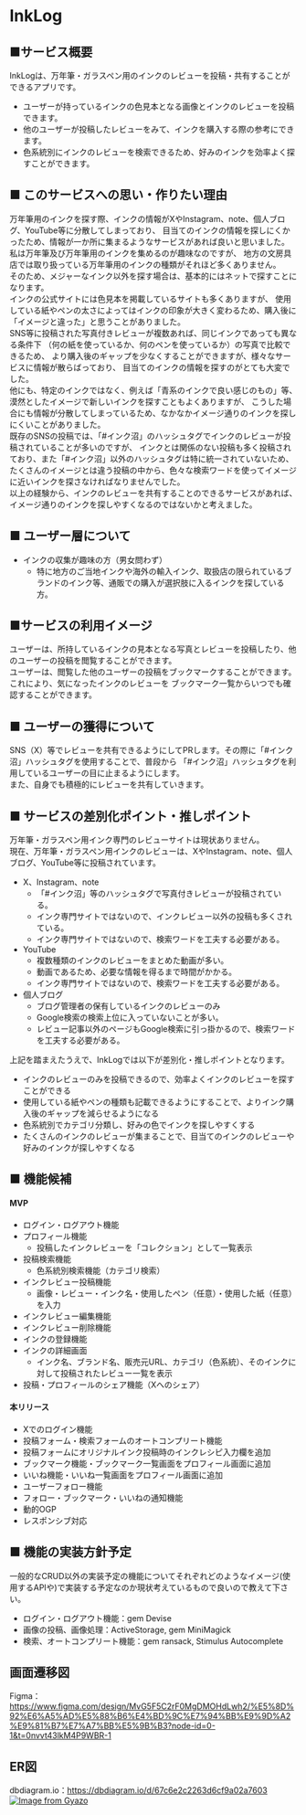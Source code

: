 # InkLog

## ■サービス概要  
InkLogは、万年筆・ガラスペン用のインクのレビューを投稿・共有することができるアプリです。  
- ユーザーが持っているインクの色見本となる画像とインクのレビューを投稿できます。
- 他のユーザーが投稿したレビューをみて、インクを購入する際の参考にできます。
- 色系統別にインクのレビューを検索できるため、好みのインクを効率よく探すことができます。

## ■ このサービスへの思い・作りたい理由  
万年筆用のインクを探す際、インクの情報がXやInstagram、note、個人ブログ、YouTube等に分散してしまっており、
目当てのインクの情報を探しにくかったため、情報が一か所に集まるようなサービスがあれば良いと思いました。  
私は万年筆及び万年筆用のインクを集めるのが趣味なのですが、
地方の文房具店では取り扱っている万年筆用のインクの種類がそれほど多くありません。  
そのため、メジャーなインク以外を探す場合は、基本的にはネットで探すことになります。  
インクの公式サイトには色見本を掲載しているサイトも多くありますが、
使用している紙やペンの太さによってはインクの印象が大きく変わるため、購入後に「イメージと違った」と思うことがありました。  
SNS等に投稿された写真付きレビューが複数あれば、同じインクであっても異なる条件下
（何の紙を使っているか、何のペンを使っているか）の写真で比較できるため、
より購入後のギャップを少なくすることができますが、様々なサービスに情報が散らばっており、
目当てのインクの情報を探すのがとても大変でした。  
他にも、特定のインクではなく、例えば「青系のインクで良い感じのもの」等、漠然としたイメージで新しいインクを探すこともよくありますが、
こうした場合にも情報が分散してしまっているため、なかなかイメージ通りのインクを探しにくいことがありました。  
既存のSNSの投稿では、「#インク沼」のハッシュタグでインクのレビューが投稿されていることが多いのですが、
インクとは関係のない投稿も多く投稿されており、また「#インク沼」以外のハッシュタグは特に統一されていないため、
たくさんのイメージとは違う投稿の中から、色々な検索ワードを使ってイメージに近いインクを探さなければなりませんでした。  
以上の経験から、インクのレビューを共有することのできるサービスがあれば、イメージ通りのインクを探しやすくなるのではないかと考えました。

## ■ ユーザー層について  
- インクの収集が趣味の方（男女問わず）
  - 特に地方のご当地インクや海外の輸入インク、取扱店の限られているブランドのインク等、通販での購入が選択肢に入るインクを探している方。

## ■サービスの利用イメージ  
ユーザーは、所持しているインクの見本となる写真とレビューを投稿したり、他のユーザーの投稿を閲覧することができます。  
ユーザーは、閲覧した他のユーザーの投稿をブックマークすることができます。これにより、気になったインクのレビューを
ブックマーク一覧からいつでも確認することができます。  

## ■ ユーザーの獲得について  
SNS（X）等でレビューを共有できるようにしてPRします。その際に「#インク沼」ハッシュタグを使用することで、普段から
「#インク沼」ハッシュタグを利用しているユーザーの目に止まるようにします。  
また、自身でも積極的にレビューを共有していきます。

## ■ サービスの差別化ポイント・推しポイント  
万年筆・ガラスペン用インク専門のレビューサイトは現状ありません。  
現在、万年筆・ガラスペン用インクのレビューは、XやInstagram、note、個人ブログ、YouTube等に投稿されています。
- X、Instagram、note
  - 「#インク沼」等のハッシュタグで写真付きレビューが投稿されている。
  - インク専門サイトではないので、インクレビュー以外の投稿も多くされている。
  - インク専門サイトではないので、検索ワードを工夫する必要がある。
- YouTube
  - 複数種類のインクのレビューをまとめた動画が多い。
  - 動画であるため、必要な情報を得るまで時間がかかる。
  - インク専門サイトではないので、検索ワードを工夫する必要がある。
- 個人ブログ
  - ブログ管理者の保有しているインクのレビューのみ
  - Google検索の検索上位に入っていないことが多い。
  - レビュー記事以外のページもGoogle検索に引っ掛かるので、検索ワードを工夫する必要がある。

上記を踏まえたうえで、InkLogでは以下が差別化・推しポイントとなります。
- インクのレビューのみを投稿できるので、効率よくインクのレビューを探すことができる
- 使用している紙やペンの種類も記載できるようにすることで、よりインク購入後のギャップを減らせるようになる
- 色系統別でカテゴリ分類し、好みの色でインクを探しやすくする
- たくさんのインクのレビューが集まることで、目当てのインクのレビューや好みのインクが探しやすくなる

## ■ 機能候補  

#### MVP
- ログイン・ログアウト機能
- プロフィール機能
  - 投稿したインクレビューを「コレクション」として一覧表示
- 投稿検索機能
  - 色系統別検索機能（カテゴリ検索）
- インクレビュー投稿機能
  - 画像・レビュー・インク名・使用したペン（任意）・使用した紙（任意）を入力
- インクレビュー編集機能
- インクレビュー削除機能
- インクの登録機能
- インクの詳細画面
  - インク名、ブランド名、販売元URL、カテゴリ（色系統）、そのインクに対して投稿されたレビュー一覧を表示
- 投稿・プロフィールのシェア機能（Xへのシェア）

#### 本リリース
- Xでのログイン機能
- 投稿フォーム・検索フォームのオートコンプリート機能
- 投稿フォームにオリジナルインク投稿時のインクレシピ入力欄を追加
- ブックマーク機能・ブックマーク一覧画面をプロフィール画面に追加
- いいね機能・いいね一覧画面をプロフィール画面に追加
- ユーザーフォロー機能
- フォロー・ブックマーク・いいねの通知機能
- 動的OGP
- レスポンシブ対応

## ■ 機能の実装方針予定  
一般的なCRUD以外の実装予定の機能についてそれぞれどのようなイメージ(使用するAPIや)で実装する予定なのか現状考えているもので良いので教えて下さい。

- ログイン・ログアウト機能：gem Devise
- 画像の投稿、画像処理：ActiveStorage, gem MiniMagick
- 検索、オートコンプリート機能：gem ransack, Stimulus Autocomplete

## 画面遷移図

Figma：https://www.figma.com/design/MvG5F5C2rF0MgDMOHdLwh2/%E5%8D%92%E6%A5%AD%E5%88%B6%E4%BD%9C%E7%94%BB%E9%9D%A2%E9%81%B7%E7%A7%BB%E5%9B%B3?node-id=0-1&t=0nvvt43lkM4P9WBR-1

## ER図

dbdiagram.io：https://dbdiagram.io/d/67c6e2c2263d6cf9a02a7603
[![Image from Gyazo](https://i.gyazo.com/3c7225f46080dfa2c73001045dec5e71.png)](https://gyazo.com/3c7225f46080dfa2c73001045dec5e71)